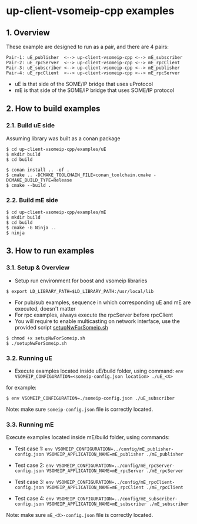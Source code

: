 # up-client-vsomeip-cpp examples
## 1. Overview
These example are designed to run as a pair, and there are 4 pairs:
```
Pair-1: uE_publisher  <--> up-client-vsomeip-cpp <--> mE_subscriber
Pair-2: uE_rpcServer  <--> up-client-vsomeip-cpp <--> mE_rpcClient
Pair-3: uE_subscriber <--> up-client-vsomeip-cpp <--> mE_publisher
Pair-4: uE_rpcClient  <--> up-client-vsomeip-cpp <--> mE_rpcServer

```
- uE is that side of the SOME/IP bridge that uses uProtocol
- mE is that side of the SOME/IP bridge that uses SOME/IP protocol

## 2. How to build examples
### 2.1. Build uE side
Assuming library was built as a conan package
```
$ cd up-client-vsomeip-cpp/examples/uE
$ mkdir build
$ cd build

$ conan install .. -of .
$ cmake .. -DCMAKE_TOOLCHAIN_FILE=conan_toolchain.cmake -DCMAKE_BUILD_TYPE=Release
$ cmake --build .
```

### 2.2. Build mE side
```
$ cd up-client-vsomeip-cpp/examples/mE
$ mkdir build
$ cd build
$ cmake -G Ninja ..
$ ninja
```

## 3. How to run examples
### 3.1. Setup & Overview
- Setup run environment for boost and vsomeip libraries
```
$ export LD_LIBRARY_PATH=$LD_LIBRARY_PATH:/usr/local/lib
```
- For pub/sub examples, sequence in which corresponding uE and mE are executed, doesn't matter
- For rpc examples, always execute the rpcServer before rpcClient
- You will require to enable multicasting on network interface, use the provided script [setupNwForSomeip.sh](./setupNwForSomeip.sh)

```
$ chmod +x setupNwForSomeip.sh
$ ./setupNwForSomeip.sh
```


### 3.2. Running uE
- Execute examples located inside uE/build folder, using command:
```env VSOMEIP_CONFIGURATION=<someip-config.json location> ./uE_<X>```

for example:
```
$ env VSOMEIP_CONFIGURATION=./someip-config.json ./uE_subscriber
```
Note: make sure ```someip-config.json``` file is correctly located.

### 3.3. Running mE
Execute examples located inside mE/build folder, using commands:
- Test case 1:
```env VSOMEIP_CONFIGURATION=../config/mE_publisher-config.json VSOMEIP_APPLICATION_NAME=mE_publisher ./mE_publisher```

- Test case 2:
```env VSOMEIP_CONFIGURATION=../config/mE_rpcServer-config.json VSOMEIP_APPLICATION_NAME=mE_rpcServer ./mE_rpcServer```

- Test case 3:
```env VSOMEIP_CONFIGURATION=../config/mE_rpcClient-config.json VSOMEIP_APPLICATION_NAME=mE_rpcClient ./mE_rpcClient```

- Test case 4:
```env VSOMEIP_CONFIGURATION=../config/mE_subscriber-config.json VSOMEIP_APPLICATION_NAME=mE_subscriber ./mE_subscriber```

Note: make sure ```mE_<X>-config.json``` file is correctly located.
